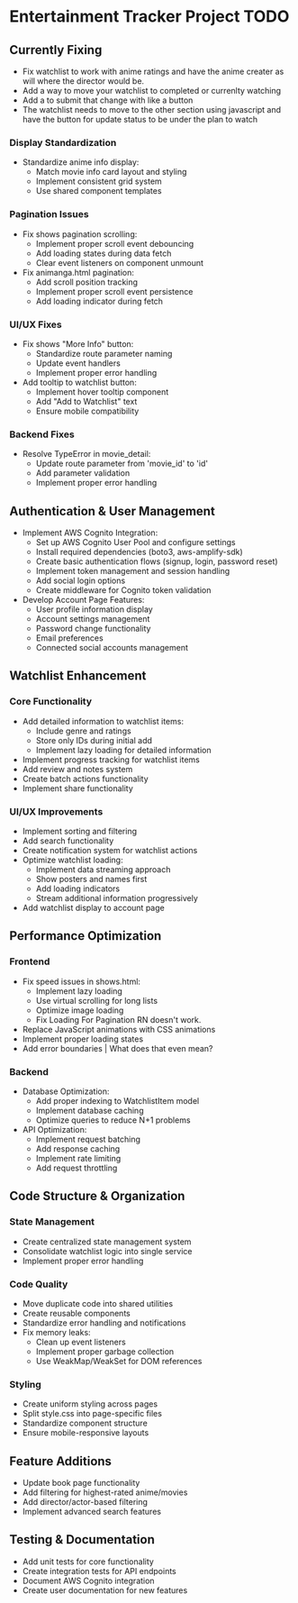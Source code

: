 # Entertainment Tracker Project TODO

## Currently Fixing

- Fix watchlist to work with anime ratings and have the anime creater as will where the director would be.
- Add a way to move your watchlist to completed or currenlty watching
- Add a to submit that change with like a button
- The watchlist needs to move to the other section using javascript and have the button for update status to be under the plan to watch

### Display Standardization
- Standardize anime info display:
  - Match movie info card layout and styling
  - Implement consistent grid system
  - Use shared component templates

### Pagination Issues
- Fix shows pagination scrolling:
  - Implement proper scroll event debouncing
  - Add loading states during data fetch
  - Clear event listeners on component unmount
- Fix animanga.html pagination:
  - Add scroll position tracking
  - Implement proper scroll event persistence
  - Add loading indicator during fetch

### UI/UX Fixes
- Fix shows "More Info" button:
  - Standardize route parameter naming
  - Update event handlers
  - Implement proper error handling
- Add tooltip to watchlist button:
  - Implement hover tooltip component
  - Add "Add to Watchlist" text
  - Ensure mobile compatibility

### Backend Fixes
- Resolve TypeError in movie_detail:
  - Update route parameter from 'movie_id' to 'id'
  - Add parameter validation
  - Implement proper error handling

## Authentication & User Management
- Implement AWS Cognito Integration:
  - Set up AWS Cognito User Pool and configure settings
  - Install required dependencies (boto3, aws-amplify-sdk)
  - Create basic authentication flows (signup, login, password reset)
  - Implement token management and session handling
  - Add social login options
  - Create middleware for Cognito token validation
- Develop Account Page Features:
  - User profile information display
  - Account settings management
  - Password change functionality
  - Email preferences
  - Connected social accounts management

## Watchlist Enhancement
### Core Functionality
- Add detailed information to watchlist items:
  - Include genre and ratings
  - Store only IDs during initial add
  - Implement lazy loading for detailed information
- Implement progress tracking for watchlist items
- Add review and notes system
- Create batch actions functionality
- Implement share functionality

### UI/UX Improvements
- Implement sorting and filtering
- Add search functionality
- Create notification system for watchlist actions
- Optimize watchlist loading:
  - Implement data streaming approach
  - Show posters and names first
  - Add loading indicators
  - Stream additional information progressively
- Add watchlist display to account page

## Performance Optimization
### Frontend
- Fix speed issues in shows.html:
  - Implement lazy loading
  - Use virtual scrolling for long lists
  - Optimize image loading
  - Fix Loading For Pagination RN doesn't work.
- Replace JavaScript animations with CSS animations
- Implement proper loading states
- Add error boundaries | What does that even mean?

### Backend
- Database Optimization:
  - Add proper indexing to WatchlistItem model
  - Implement database caching
  - Optimize queries to reduce N+1 problems
- API Optimization:
  - Implement request batching
  - Add response caching
  - Implement rate limiting
  - Add request throttling

## Code Structure & Organization
### State Management
- Create centralized state management system
- Consolidate watchlist logic into single service
- Implement proper error handling

### Code Quality
- Move duplicate code into shared utilities
- Create reusable components
- Standardize error handling and notifications
- Fix memory leaks:
  - Clean up event listeners
  - Implement proper garbage collection
  - Use WeakMap/WeakSet for DOM references

### Styling
- Create uniform styling across pages
- Split style.css into page-specific files
- Standardize component structure
- Ensure mobile-responsive layouts

## Feature Additions
- Update book page functionality
- Add filtering for highest-rated anime/movies
- Add director/actor-based filtering
- Implement advanced search features

## Testing & Documentation
- Add unit tests for core functionality
- Create integration tests for API endpoints
- Document AWS Cognito integration
- Create user documentation for new features